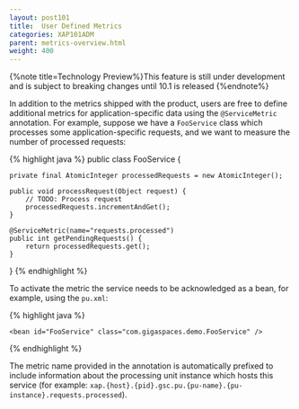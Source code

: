 ```yaml
---
layout: post101
title:  User Defined Metrics
categories: XAP101ADM
parent: metrics-overview.html
weight: 400
---
```




{%note title=Technology Preview%}This feature is still under development and is subject to breaking changes until 10.1 is released {%endnote%}

In addition to the metrics shipped with the product, users are free to define additional metrics for application-specific data using the `@ServiceMetric` annotation. For example, suppose we have a `FooService` class which processes some application-specific requests, and we want to measure the number of processed requests:

{% highlight java %}
public class FooService {

    private final AtomicInteger processedRequests = new AtomicInteger();

    public void processRequest(Object request) {
        // TODO: Process request
        processedRequests.incrementAndGet();
    }

    @ServiceMetric(name="requests.processed")
    public int getPendingRequests() {
        return processedRequests.get();
    }
}
{% endhighlight %}

To activate the metric the service needs to be acknowledged as a bean, for example, using the `pu.xml`:

{% highlight java %}
<beans xmlns="http://www.springframework.org/schema/beans">
                                          
	<bean id="FooService" class="com.gigaspaces.demo.FooService" />

</beans>
{% endhighlight %}

The metric name provided in the annotation is automatically prefixed to include information about the processing unit instance which hosts this service (for example: `xap.{host}.{pid}.gsc.pu.{pu-name}.{pu-instance}.requests.processed`).
